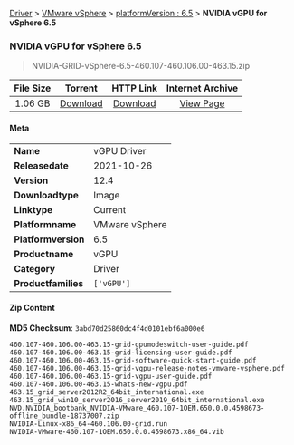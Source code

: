 
[Driver](/README.md)  >  [VMware vSphere](/index/Driver/VMware_vSphere.md)  >  [platformVersion : 6.5](/index/Driver/VMware_vSphere/6.5.md)  >  **NVIDIA vGPU for vSphere 6.5**


###    NVIDIA vGPU for vSphere 6.5

> NVIDIA-GRID-vSphere-6.5-460.107-460.106.00-463.15.zip   


| **File Size** | **Torrent**  | **HTTP Link** | **Internet Archive** |
|:-------------:|:------------:|:-------------:|:--------------------:|
| 1.06 GB |  [Download](https://archive.org/download/nvgpu_NVIDIA-GRID-vSphere-6.5-460.107-460.106.00-463.15.zip_60itb5kr/nvgpu_NVIDIA-GRID-vSphere-6.5-460.107-460.106.00-463.15.zip_60itb5kr_archive.torrent)       | [Download](https://archive.org/compress/nvgpu_NVIDIA-GRID-vSphere-6.5-460.107-460.106.00-463.15.zip_60itb5kr) | [View Page](https://archive.org/details/nvgpu_NVIDIA-GRID-vSphere-6.5-460.107-460.106.00-463.15.zip_60itb5kr)       |

#### Meta

<table>
<tr><td><strong>Name</strong></td><td>vGPU Driver</td></tr>
<tr><td><strong>Releasedate</strong></td><td>2021-10-26</td></tr>
<tr><td><strong>Version</strong></td><td>12.4</td></tr>
<tr><td><strong>Downloadtype</strong></td><td>Image</td></tr>
<tr><td><strong>Linktype</strong></td><td>Current</td></tr>
<tr><td><strong>Platformname</strong></td><td>VMware vSphere</td></tr>
<tr><td><strong>Platformversion</strong></td><td>6.5</td></tr>
<tr><td><strong>Productname</strong></td><td>vGPU</td></tr>
<tr><td><strong>Category</strong></td><td>Driver</td></tr>
<tr><td><strong>Productfamilies</strong></td><td><code>['vGPU']</code></td></tr>
</table>

#### Zip Content

**MD5 Checksum**: `3abd70d25860dc4f4d0101ebf6a000e6`

```text
460.107-460.106.00-463.15-grid-gpumodeswitch-user-guide.pdf
460.107-460.106.00-463.15-grid-licensing-user-guide.pdf
460.107-460.106.00-463.15-grid-software-quick-start-guide.pdf
460.107-460.106.00-463.15-grid-vgpu-release-notes-vmware-vsphere.pdf
460.107-460.106.00-463.15-grid-vgpu-user-guide.pdf
460.107-460.106.00-463.15-whats-new-vgpu.pdf
463.15_grid_server2012R2_64bit_international.exe
463.15_grid_win10_server2016_server2019_64bit_international.exe
NVD.NVIDIA_bootbank_NVIDIA-VMware_460.107-1OEM.650.0.0.4598673-offline_bundle-18737007.zip
NVIDIA-Linux-x86_64-460.106.00-grid.run
NVIDIA-VMware-460.107-1OEM.650.0.0.4598673.x86_64.vib
```